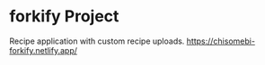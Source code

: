 # forkify Project

Recipe application with custom recipe uploads.
https://chisomebi-forkify.netlify.app/
